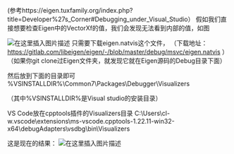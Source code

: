 (参考https://eigen.tuxfamily.org/index.php?title=Developer%27s_Corner#Debugging_under_Visual_Studio）
假如我们直接想要检查Eigen中的VectorXf的值，我们会发现无法看到内部的值，如图

![在这里插入图片描述](https://img-blog.csdnimg.cn/direct/b060b9ec69ae456fa7925750727992ca.png)
只需要下载eigen.natvis这个文件，
（下载地址： https://gitlab.com/libeigen/eigen/-/blob/master/debug/msvc/eigen.natvis ）
（如果你git clone过Eigen文件夹，就发现它就在Eigen源码的Debug目录下面）

然后放到下面的目录即可
%VSINSTALLDIR%\Common7\Packages\Debugger\Visualizers

（其中%VSINSTALLDIR%是Visual studio的安装目录）

VS Code放在cpptools插件的Visualizers目录
C:\Users\cl-w\.vscode\extensions\ms-vscode.cpptools-1.22.11-win32-x64\debugAdapters\vsdbg\bin\Visualizers

这是现在的结果：
![在这里插入图片描述](https://img-blog.csdnimg.cn/direct/8881b94130e84c73bd44c4324b48345c.png)

